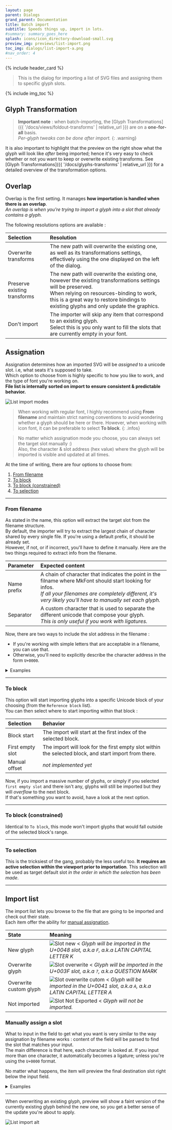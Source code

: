 ```yaml
---
layout: page
parent: Dialogs
grand_parent: Documentation
title: Batch import
subtitle: Speeds things up, import in lots.
#summary: summary_goes_here
splash: icons/icon_directory-download-small.svg
preview_img: previews/list-import.png
toc_img: dialogs/list-import-a.png
#nav_order: 4
---
```


{% include header_card %}

>This is the dialog for importing a list of SVG files and assigning them to specific glyph slots.

{% include img_toc %}

## Glyph Transformation

>**Important note** : when batch-importing, the [Glyph Transformations]({{ '/docs/views/foldout-transforms' | relative_url }}) are on a **one-for-all** basis.  
>*Per-glyph tweaks can be done after import.*
{: .warning}

It is also important to highlight that the preview on the right show what the glyph will look like *after* being imported; hence it's very easy to check whether or not you want to keep or overwrite existing transforms. See [Glyph Transformations]({{ '/docs/glyphs-transforms' | relative_url }}) for a detailed overview of the transformation options.


## Overlap 

Overlap is the first setting. It manages **how importation is handled when there is an overlap**.  
*An overlap is when you're trying to import a glyph into a slot that already contains a glyph.*

The following resolutions options are available :

| Selection       | Resolution          |
|:-------------|:------------------|
| Overwrite transforms | The new path will overwrite the existing one, as well as its transformations settings, effectively using the one displayed on the left of the dialog. |
| Preserve existing transforms | The new path will overwrite the existing one, however the existing transformations settings will be preserved.<br>When relying on resources-binding to work, this is a great way to restore bindings to existing glyphs and only update the graphics. |
| Don't import | The importer will skip any item that correspond to an existing glyph.<br>Select this is you only want to fill the slots that are currently empty in your font. |

## Assignation

Assignation determines how an imported SVG will be *assigned* to a unicode slot. i.e, what seats it's supposed to take.  
Which option to choose from is highly specific to how you like to work, and the type of font you're working on.  
**File list is internally sorted on import to ensure consistent & predictable behavior.**  

![List import modes](/assets/images/dialogs/list-import-mode.png)

>When working with regular font, I highly recommend using **From filename** and maintain strict naming conventions to avoid wondering whether a glyph should be here or there.
>However, when working with icon font, it can be preferable to select **To block**.
{: .infos}

>No matter which assignation mode you choose, you can always set the target slot manually :)  
>Also, the character & slot address (hex value) where the glyph will be imported is visible and updated at all times.

At the time of writing, there are four options to choose from:
1. [From filename](#from-filname)
2. [To block](#to-block)
3. [To block (constrained)](#to-block-constrained)
4. [To selection](#to-selection)

---

### From filename
As stated in the name, this option will extract the target slot from the filename structure.  
By default, the importer will try to extract the largest chain of character shared by every single file. If you're using a default prefix, it should be already set.  
However, if not, or if incorrect, you'll have to define it manually. Here are the two things required to extract info from the filename.

| Parameter       | Expected content          |
|:-------------|:------------------|
| Name prefix | A chain of character that indicates the point in the filname where MkFont should start looking for infos.<br>*If all your filenames are completely different, it's very likely you'll have to manually set each glyph.* |
| Separator | A custom character that is used to separate the different unicode that compose your glyph.<br>*This is only useful if you work with ligatures.* |

Now, there are two ways to include the slot address in the filename :
- If you're working with simple letters that are acceptable in a filename, you can use that.
- Otherwise, you'll need to explicitly describe the character address in the form `U+0000`.

<details markdown="1">
<summary>Examples</summary>


Name Prefix : `char`  
Separator : `_`  

| Filename       | Character/Addresses found          | Slot |
|:-------------|:------------------|:------------------|
|`foo-char_A.svg` | `A` |`A` (LATIN CAPITAL LETTER A)|
|`bar-char_U+0041.svg` | `U+0041` | `A` (LATIN CAPITAL LETTER A)  |
|`poet-char_A_U+0041.svg` | `A`, `U+0041` | `AA` (custom ligature)  |
|`char_U+0041_U+0041.svg` | `U+0041`,  `U+0041` | `AA` (custom ligature)  |
|`nay-char_0.svg` | `0` | `0` (DIGIT ZERO)  |
|`nay-char_test.svg` | `t`, `e`, `s`, `t` | `test` (custom ligature)  |

...And so on.
*Everything before `char` will be ignored, and everything after is extracted at each '_'*  

>The `U+0000` can be added to your clipboard from multiple places in the app. Look for {% include btn ico="text-unicode" %}.
{: .infos}

</details>

---

### To block
This option will start importing glyphs into a specific Unicode block of your choosing (from the `Reference block` list).  
You can then select where to start importing within that block :

| Selection       | Behavior          |
|:-------------|:------------------|
| Block start | The import will start at the first index of the selected block. |
| First empty slot | The import will look for the first empty slot within the selected block, and start import from there. |
| Manual offset | *not implemented yet* |

Now, if you import a massive number of glyphs, or simply if you selected `first empty slot` and there isn't any, glyphs will still be imported but they will *overflow* to the next block.  
If that's something you want to avoid, have a look at the next option.

---

### To block (constrained)
Identical to `To block`, this mode won't import glyphs that would fall outside of the selected block's range.

---

### To selection

This is the tricksiest of the gang, probably the less useful too.
**It requires an active selection within the viewport prior to importation**. This selection will be used as target default slot *in the order in which the selection has been made*.  

---

## Import list

The import list lets you browse to the file that are going to be imported and check out their state.  
Each item offer the ability for [manual assignation](#manually-assign-a-slot).  

| State       | Meaning          |
|:-------------|:------------------|
|  New glyph |![Slot new <](/assets/images/dialogs/list-item-new.png) *Glyph will be imported in the U+0048 slot, a.k.a `F`, a.k.a LATIN CAPITAL LETTER K* |
|  Overwrite glyph |![Slot overwrite <](/assets/images/dialogs/list-item-import-on-existing.png) *Glyph will be imported in the U+003F slot, a.k.a `?`, a.k.a QUESTION MARK*|
|  Overwrite custom glyph |![Slot overwrite cutom <](/assets/images/dialogs/list-item-import-on-existing-override.png) *Glyph will be imported in the U+0041 slot, a.k.a `A`, a.k.a LATIN CAPITAL LETTER A* |
|  Not imported |![Slot Not Exported <](/assets/images/dialogs/list-item-not-imported.png) *Glyph will not be imported.* |

### Manually assign a slot

What to input in the field to get what you want is very similar to the way assignation by filename works : content of the field will be parsed to find the slot that matches your input.  
The main difference is that here, each character is looked at. If you input more than one character, it automatically becomes a ligature; unless you're using the `U+0000` format.  

No matter what happens, the item will preview the final destination slot right below the input field.

<details markdown="1">
<summary>Examples</summary>

| Input       | Character/Addresses found          | Slot |
|:-------------|:------------------|:------------------|
|`A` | `A` |`A` (LATIN CAPITAL LETTER A)|
|`U+0041` | `U+0041` | `A` (LATIN CAPITAL LETTER A)  |
|`AU+0041` | `A`, `U+0041` | `AA` (custom ligature)  |
|`U+0041U+0041` | `U+0041`,  `U+0041` | `AA` (custom ligature)  |
|`0` | `0` | `0` (DIGIT ZERO)  |
|`test` | `t`, `e`, `s`, `t` | `test` (custom ligature)  |

...And so on.

</details>

---

When overwriting an existing glyph, preview will show a faint version of the currently existing glyph behind the new one, so you get a better sense of the update you're about to apply.

![List import alt](/assets/images/dialogs/list-import-b.png)